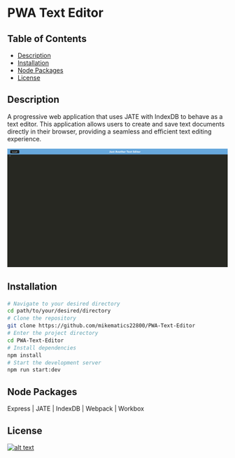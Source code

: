 # PWA Text Editor

## Table of Contents
- [Description](#description)
- [Installation](#installation)
- [Node Packages](#node-packages)
- [License](#license)

## Description
A progressive web application that uses JATE with IndexDB to behave as a text editor. This application allows users to create and save text documents directly in their browser, providing a seamless and efficient text editing experience.

[![](./public/screenshot.png)](https://mikematics22800.github.io/PWA-Text-Editor)

## Installation

```bash
# Navigate to your desired directory
cd path/to/your/desired/directory
# Clone the repository
git clone https://github.com/mikematics22800/PWA-Text-Editor
# Enter the project directory
cd PWA-Text-Editor
# Install dependencies
npm install
# Start the development server
npm run start:dev
```
## Node Packages
Express | JATE | IndexDB | Webpack | Workbox

## License
[![alt text](https://img.shields.io/badge/License-ISC-blue.svg)](https://opensource.org/licenses/ISC)

